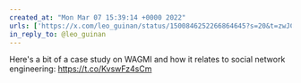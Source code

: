 ```yaml
---
created_at: "Mon Mar 07 15:39:14 +0000 2022"
urls: ['https://x.com/leo_guinan/status/1500846252266864645?s=20&t=zwJCrSssbpWyHJoYk5KSyQ']
in_reply_to: @leo_guinan
---
```


Here's a bit of a case study on WAGMI and how it relates to social network engineering:
https://t.co/KvswFz4sCm